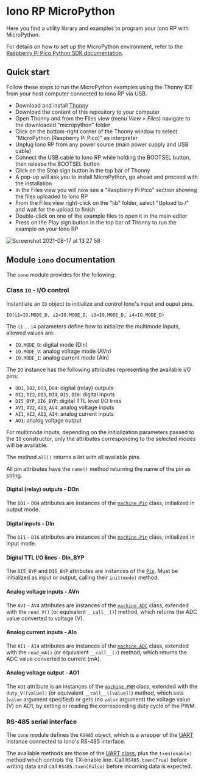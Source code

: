 # Iono RP MicroPython

Here you find a utility library and examples to program your Iono RP with MicroPython.

For details on how to set up the MicroPython environment, refer to the [Raspberry Pi Pico Python SDK documentation](https://datasheets.raspberrypi.org/pico/raspberry-pi-pico-python-sdk.pdf).

## Quick start

Follow these steps to run the MicroPython examples using the Thonny IDE from your host computer connected to Iono RP via USB.

- Download and install [Thonny](https://thonny.org/)
- Download the content of this repository to your computer
- Open Thonny and from the Files view (menu *View* > *Files*) navigate to the downloaded "micropython" folder
- Click on the bottom-right corner of the Thonny window to select "MicroPython (Raspberry Pi Pico)" as interpreter
- Unplug Iono RP from any power source (main power supply and USB cable)
- Connect the USB cable to Iono RP while holding the BOOTSEL button, then release the BOOTSEL button
- Click on the Stop sign button in the top bar of Thonny
- A pop-up will ask you to install MicroPython, go ahead and proceed with the installation
- In the Files view you will now see a "Raspberry Pi Pico" section showing the files uploaded to Iono RP
- From the Files view right-click on the "lib" folder, select "Upload to /" and wait for the upload to finish
- Double-click on one of the example files to open it in the main editor
- Press on the Play sign button in the top bar of Thonny to run the example on your Iono RP

![Screenshot 2021-08-17 at 13 27 58](https://user-images.githubusercontent.com/6586434/129718440-782360e6-1c07-43a6-9974-849b64ec1c5f.png)

## Module `iono` documentation

The `iono` module provides for the following:

### Class `IO` - I/O control

Instantiate an `IO` object to initialize and control Iono's input and ouput pins.

`IO(i1=IO.MODE_D, i2=IO.MODE_D, i3=IO.MODE_D, i4=IO.MODE_D)`

The `i1` ... `i4` parameters define how to initialize the multimode inputs, allowed values are:
- `IO.MODE_D`: digital mode (DIn)
- `IO.MODE_V`: analog voltage mode (AVn)
- `IO.MODE_I`: analog current mode (AIn)

The `IO` instance has the following attributes representing the available I/O pins:

- `DO1`, `DO2`, `DO3`, `DO4`: digital (relay) outputs
- `DI1`, `DI2`, `DI3`, `DI4`, `DI5`, `DI6`: digital inputs
- `DI5_BYP`, `DI6_BYP`: digital TTL level I/O lines
- `AV1`, `AV2`, `AV3`, `AV4`: analog voltage inputs
- `AI1`, `AI2`, `AI3`, `AI4`: analog current inputs
- `AO1`: analog voltage output

For multimode inputs, depending on the initialization parameters passed to the `IO` constructor, only the attributes corresponding to the selected modes will be available.

The method `all()` returns a list with all available pins.

All pin attributes have the `name()` method returning the name of the pin as string.

#### Digital (relay) outputs - DOn
The `DO1` - `DO4` attributes are instances of the [`machine.Pin`](https://docs.micropython.org/en/latest/library/machine.Pin.html) class, initialized in output mode.

#### Digital inputs - DIn
The `DI1` - `DI6` attributes are instances of the [`machine.Pin`](https://docs.micropython.org/en/latest/library/machine.Pin.html) class, initialized in input mode.

#### Digital TTL I/O lines - DIn_BYP
The `DI5_BYP` and `DI6_BYP` attributes are instances of the [`Pin`](https://docs.micropython.org/en/latest/library/machine.Pin.html). Must be initialized as input or output, calling their `init(mode)` method.

#### Analog voltage inputs - AVn
The `AV1` - `AV4` attributes are instances of the [`machine.ADC`](https://docs.micropython.org/en/latest/library/machine.ADC.html) class, extended with the `read_V()` (or equivalent `__call__()`) method, which returns the ADC value converted to voltage (V).

#### Analog current inputs - AIn
The `AI1` - `AI4` attributes are instances of the [`machine.ADC`](https://docs.micropython.org/en/latest/library/machine.ADC.html) class, extended with the `read_mA()` (or equivalent `__call__()`) method, which returns the ADC value converted to current (mA).

#### Analog voltage output - AO1
The `AO1` attribute is an instances of the [`machine.PWM`](https://docs.micropython.org/en/latest/library/machine.PWM.html) class, extended with the `duty_V([value])` (or equivalent `__call__([value])`) method, which sets (`value` argument specified) or gets (no `value` argument) the voltage value (V) on AO1, by setting or reading the corresponding duty cycle of the PWM.

### RS-485 serial interface

The `iono` module defines the `RS485` object, which is a wrapper of the [UART](https://docs.micropython.org/en/latest/library/machine.UART.html) instance connected to Iono's RS-485 interface.

The available methods are those of the [UART class](https://docs.micropython.org/en/latest/library/machine.UART.html#methods), plus the `txen(enable)` method which controls the TX-enable line. Call `RS485.txen(True)` before writing data and call `RS485.txen(False)` before incoming data is expected.
